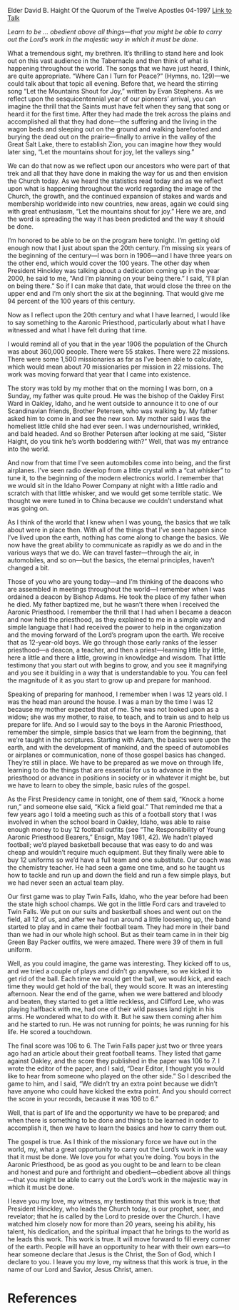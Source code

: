 Elder David B. Haight
Of the Quorum of the Twelve Apostles
04-1997
[Link to Talk](https://www.churchofjesuschrist.org/study/general-conference/1997/04/the-basics-have-not-changed?lang=eng)

_Learn to be … obedient above all things—that you might be able to carry out the Lord’s work in the majestic way in which it must be done._

What a tremendous sight, my brethren. It’s thrilling to stand here and look out on this vast audience in the Tabernacle and then think of what is happening throughout the world. The songs that we have just heard, I think, are quite appropriate. “Where Can I Turn for Peace?” (Hymns, no. 129)—we could talk about that topic all evening. Before that, we heard the stirring song “Let the Mountains Shout for Joy,” written by Evan Stephens. As we reflect upon the sesquicentennial year of our pioneers’ arrival, you can imagine the thrill that the Saints must have felt when they sang that song or heard it for the first time. After they had made the trek across the plains and accomplished all that they had done—the suffering and the living in the wagon beds and sleeping out on the ground and walking barefooted and burying the dead out on the prairie—finally to arrive in the valley of the Great Salt Lake, there to establish Zion, you can imagine how they would later sing, “Let the mountains shout for joy, let the valleys sing.”

We can do that now as we reflect upon our ancestors who were part of that trek and all that they have done in making the way for us and then envision the Church today. As we heard the statistics read today and as we reflect upon what is happening throughout the world regarding the image of the Church, the growth, and the continued expansion of stakes and wards and membership worldwide into new countries, new areas, again we could sing with great enthusiasm, “Let the mountains shout for joy.” Here we are, and the word is spreading the way it has been predicted and the way it should be done.

I’m honored to be able to be on the program here tonight. I’m getting old enough now that I just about span the 20th century. I’m missing six years of the beginning of the century—I was born in 1906—and I have three years on the other end, which would cover the 100 years. The other day when President Hinckley was talking about a dedication coming up in the year 2000, he said to me, “And I’m planning on your being there.” I said, “I’ll plan on being there.” So if I can make that date, that would close the three on the upper end and I’m only short the six at the beginning. That would give me 94 percent of the 100 years of this century.

Now as I reflect upon the 20th century and what I have learned, I would like to say something to the Aaronic Priesthood, particularly about what I have witnessed and what I have felt during that time.

I would remind all of you that in the year 1906 the population of the Church was about 360,000 people. There were 55 stakes. There were 22 missions. There were some 1,500 missionaries as far as I’ve been able to calculate, which would mean about 70 missionaries per mission in 22 missions. The work was moving forward that year that I came into existence.

The story was told by my mother that on the morning I was born, on a Sunday, my father was quite proud. He was the bishop of the Oakley First Ward in Oakley, Idaho, and he went outside to announce it to one of our Scandinavian friends, Brother Petersen, who was walking by. My father asked him to come in and see the new son. My mother said I was the homeliest little child she had ever seen. I was undernourished, wrinkled, and bald headed. And so Brother Petersen after looking at me said, “Sister Haight, do you tink he’s worth boddering with?” Well, that was my entrance into the world.

And now from that time I’ve seen automobiles come into being, and the first airplanes. I’ve seen radio develop from a little crystal with a “cat whisker” to tune it, to the beginning of the modern electronics world. I remember that we would sit in the Idaho Power Company at night with a little radio and scratch with that little whisker, and we would get some terrible static. We thought we were tuned in to China because we couldn’t understand what was going on.

As I think of the world that I knew when I was young, the basics that we talk about were in place then. With all of the things that I’ve seen happen since I’ve lived upon the earth, nothing has come along to change the basics. We now have the great ability to communicate as rapidly as we do and in the various ways that we do. We can travel faster—through the air, in automobiles, and so on—but the basics, the eternal principles, haven’t changed a bit.

Those of you who are young today—and I’m thinking of the deacons who are assembled in meetings throughout the world—I remember when I was ordained a deacon by Bishop Adams. He took the place of my father when he died. My father baptized me, but he wasn’t there when I received the Aaronic Priesthood. I remember the thrill that I had when I became a deacon and now held the priesthood, as they explained to me in a simple way and simple language that I had received the power to help in the organization and the moving forward of the Lord’s program upon the earth. We receive that as 12-year-old boys. We go through those early ranks of the lesser priesthood—a deacon, a teacher, and then a priest—learning little by little, here a little and there a little, growing in knowledge and wisdom. That little testimony that you start out with begins to grow, and you see it magnifying and you see it building in a way that is understandable to you. You can feel the magnitude of it as you start to grow up and prepare for manhood.

Speaking of preparing for manhood, I remember when I was 12 years old. I was the head man around the house. I was a man by the time I was 12 because my mother expected that of me. She was not looked upon as a widow; she was my mother, to raise, to teach, and to train us and to help us prepare for life. And so I would say to the boys in the Aaronic Priesthood, remember the simple, simple basics that we learn from the beginning, that we’re taught in the scriptures. Starting with Adam, the basics were upon the earth, and with the development of mankind, and the speed of automobiles or airplanes or communication, none of those gospel basics has changed. They’re still in place. We have to be prepared as we move on through life, learning to do the things that are essential for us to advance in the priesthood or advance in positions in society or in whatever it might be, but we have to learn to obey the simple, basic rules of the gospel.

As the First Presidency came in tonight, one of them said, “Knock a home run,” and someone else said, “Kick a field goal.” That reminded me that a few years ago I told a meeting such as this of a football story that I was involved in when the school board in Oakley, Idaho, was able to raise enough money to buy 12 football outfits (see “The Responsibility of Young Aaronic Priesthood Bearers,” Ensign, May 1981, 42). We hadn’t played football; we’d played basketball because that was easy to do and was cheap and wouldn’t require much equipment. But they finally were able to buy 12 uniforms so we’d have a full team and one substitute. Our coach was the chemistry teacher. He had seen a game one time, and so he taught us how to tackle and run up and down the field and run a few simple plays, but we had never seen an actual team play.

Our first game was to play Twin Falls, Idaho, who the year before had been the state high school champs. We got in the little Ford cars and traveled to Twin Falls. We put on our suits and basketball shoes and went out on the field, all 12 of us, and after we had run around a little loosening up, the band started to play and in came their football team. They had more in their band than we had in our whole high school. But as their team came in in their big Green Bay Packer outfits, we were amazed. There were 39 of them in full uniform.

Well, as you could imagine, the game was interesting. They kicked off to us, and we tried a couple of plays and didn’t go anywhere, so we kicked it to get rid of the ball. Each time we would get the ball, we would kick, and each time they would get hold of the ball, they would score. It was an interesting afternoon. Near the end of the game, when we were battered and bloody and beaten, they started to get a little reckless, and Clifford Lee, who was playing halfback with me, had one of their wild passes land right in his arms. He wondered what to do with it. But he saw them coming after him and he started to run. He was not running for points; he was running for his life. He scored a touchdown.

The final score was 106 to 6. The Twin Falls paper just two or three years ago had an article about their great football teams. They listed that game against Oakley, and the score they published in the paper was 106 to 7. I wrote the editor of the paper, and I said, “Dear Editor, I thought you would like to hear from someone who played on the other side.” So I described the game to him, and I said, “We didn’t try an extra point because we didn’t have anyone who could have kicked the extra point. And you should correct the score in your records, because it was 106 to 6.”

Well, that is part of life and the opportunity we have to be prepared; and when there is something to be done and things to be learned in order to accomplish it, then we have to learn the basics and how to carry them out.

The gospel is true. As I think of the missionary force we have out in the world, my, what a great opportunity to carry out the Lord’s work in the way that it must be done. We love you for what you’re doing. You boys in the Aaronic Priesthood, be as good as you ought to be and learn to be clean and honest and pure and forthright and obedient—obedient above all things—that you might be able to carry out the Lord’s work in the majestic way in which it must be done.

I leave you my love, my witness, my testimony that this work is true; that President Hinckley, who leads the Church today, is our prophet, seer, and revelator; that he is called by the Lord to preside over the Church. I have watched him closely now for more than 20 years, seeing his ability, his talent, his dedication, and the spiritual impact that he brings to the world as he leads this work. This work is true. It will move forward to fill every corner of the earth. People will have an opportunity to hear with their own ears—to hear someone declare that Jesus is the Christ, the Son of God, which I declare to you. I leave you my love, my witness that this work is true, in the name of our Lord and Savior, Jesus Christ, amen.

# References
